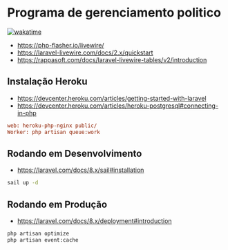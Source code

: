 # Programa de gerenciamento politico

[![wakatime](https://wakatime.com/badge/github/gabrielmoura/EleitoradoV2.svg)](https://wakatime.com/badge/github/gabrielmoura/EleitoradoV2)

- https://php-flasher.io/livewire/
- https://laravel-livewire.com/docs/2.x/quickstart
- https://rappasoft.com/docs/laravel-livewire-tables/v2/introduction

## Instalação Heroku
* https://devcenter.heroku.com/articles/getting-started-with-laravel
* https://devcenter.heroku.com/articles/heroku-postgresql#connecting-in-php

```ini
web: heroku-php-nginx public/
Worker: php artisan queue:work
```

## Rodando em Desenvolvimento
* https://laravel.com/docs/8.x/sail#installation

```bash
sail up -d
```

## Rodando em Produção
* https://laravel.com/docs/8.x/deployment#introduction

```bash
php artisan optimize
php artisan event:cache
```
